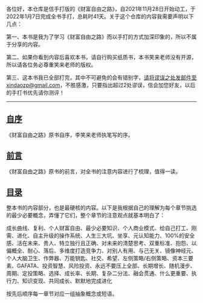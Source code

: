 

各位好，本仓库是信手打版的《财富自由之路》，自2021年11月28日开始动工，于2022年1月7日完成全书手打，总耗时41天。关于这个仓库的内容我需要声明以下几点：

第一、本书是我为了学习《财富自由之路》而以手打的方式加深印象的，所以不属于分享的内容。

第二、如果你看到内容后喜欢本书，请自行购买纸质书，本书笑来老师没有开源，所以请各位务必尊重笑来老师的版权。

第三、这本书我已全部打完，其中不可避免的会有错别字，请将谬误之处发邮件至xindaozp@gmail.com，不胜感激，只要指出超过2处谬误，信会加您好友，以后的手打书优先请你测评！

----

## [自序](/order.md)

《财富自由之路》原书自序，李笑来老师执笔写的序。

## [前言](/preface.md)

《财富自由之路》原书的前言，对全书的注意内容进行了梳理，值得一读。

## [目录](/menu.md)

整本书的内容部分，也是最硬核的内容。以下是我根据自己的理解为每个章节挑选的最少必要概念，弄懂了它们，整个章节的注意观点就基本明白了：

成长曲线、复利、个人财富自由、最少必要知识、个人商业模式、给自己打工、刚需、进化、自主升级的操作系统、人生三大坑、坐享、元认知能力、100%的安全感、活在未来、贵人、特立独行且正确、对未来的清楚思考、双重标准、抱怨、以偏概全、耐心、落后、多维度打造竞争力、对别人有用、与己无关、镜像神经元、个人大脑卫生、作弊器、万能钥匙、社交、希望、左侧策略/右侧策略、资本三要素、GAFATA、投资智慧、风险投资、永远不要压上全部、长期增长、随机漫步、周期、定投策略、选择、成长率、长期、复杂二分法、融会贯通、什么更重要、执行力、知识变现、共同成长、默默地完成进化

按先后顺序每一章节对应一组抽象概念或短语。
